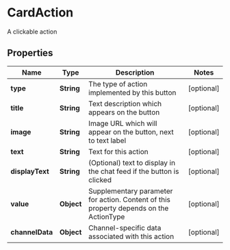 

# CardAction

A clickable action

## Properties

| Name | Type | Description | Notes |
|------------ | ------------- | ------------- | -------------|
|**type** | **String** | The type of action implemented by this button |  [optional] |
|**title** | **String** | Text description which appears on the button |  [optional] |
|**image** | **String** | Image URL which will appear on the button, next to text label |  [optional] |
|**text** | **String** | Text for this action |  [optional] |
|**displayText** | **String** | (Optional) text to display in the chat feed if the button is clicked |  [optional] |
|**value** | **Object** | Supplementary parameter for action. Content of this property depends on the ActionType |  [optional] |
|**channelData** | **Object** | Channel-specific data associated with this action |  [optional] |



